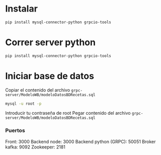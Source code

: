 # Instalar

```bash
pip install mysql-connector-python grpcio-tools
```

# Correr server python

```bash
pip install mysql-connector-python grpcio-tools
```

# Iniciar base de datos

Copiar el contenido del archivo `grpc-server/ModeloWB/modeloDatosBDRecetas.sql`

```bash
mysql -u root -p
```

Introducir tu contraseña de root
Pegar contenido del archivo `grpc-server/ModeloWB/modeloDatosBDRecetas.sql`

### Puertos

Front: 3000
Backend node: 3000
Backend python (GRPC): 50051
Broker kafka: 9092
Zookeeper: 2181
